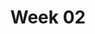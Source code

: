 ---
title: Week 02
contents:
  - date: 2025-06-17
    items:
      - type: lecture
        topics:
          - Polar coordinates
          - Constrained motion
      - type: problem_set
        title: Set 05 - Cylindrical Polar Coordinates
        description: Cylindrical Polar Coordinates
        link: "https://drive.google.com/file/d/1gchIpD7picaBbfA8YwRixHLdtHtHeM0m/view?usp=drivesdk"
      - type: problem_set
        title: Set 06 - Constrained Motion
        description: Constrained Motion
        link: "https://drive.google.com/file/d/1sKtW-Kc42Lx-TR4QDQ5RgpxcQhGDDRXz/view?usp=drivesdk"
      - type: exercise_video
        title: Problem 02-021
        link: "https://youtu.be/wbUBexp8xfc"
      - type: exercise_video
        title: Problem 02-099
        link: "https://youtu.be/Bt5neJj4Zhc"
      - type: quiz
        title: Quiz 3
        description: Quiz 3
        link: "??"

  - date: 2025-06-11
    items:
      - type: exercise
        topics:
          - Problems from Set 02 - Units
          - Problems from Set 03 - Rectlinear Motion

  - date: 2025-06-17
    items:
      - type: lecture
        topics:
          - No Class
---